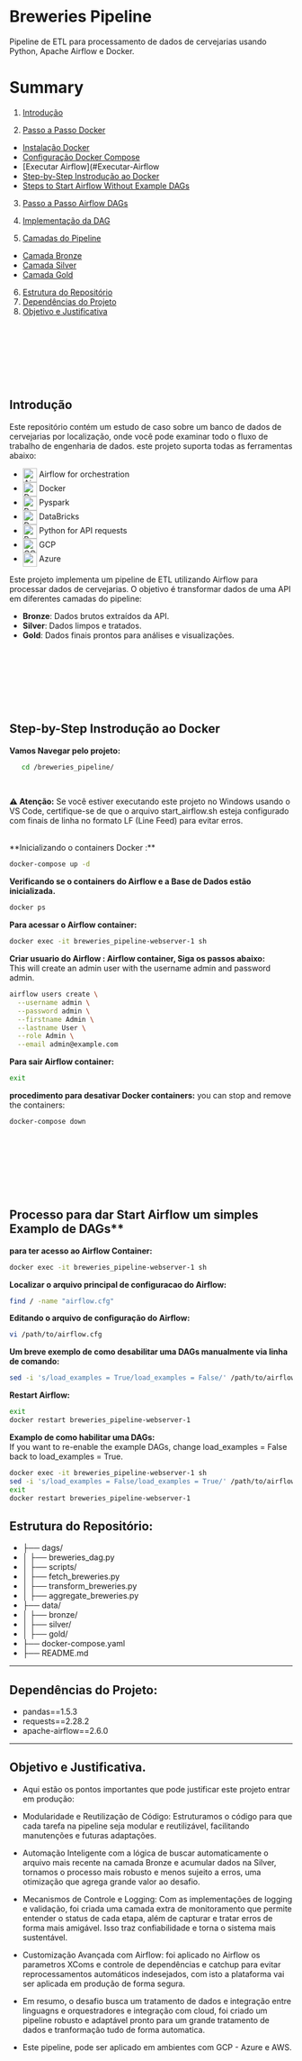# Breweries Pipeline
Pipeline de ETL para processamento de dados de cervejarias usando Python, Apache Airflow e Docker.

# Summary
1. [Introdução](#Introdução)

2. [Passo a Passo Docker](#Passo-a-Passo-Instruções-Docker)
 - [Instalação Docker](#Instalação-Docker)
 - [Configuração Docker Compose](#Configuração-Docker-Compose)
 - [Executar Airflow](#Executar-Airflow
 - [Step-by-Step Instrodução ao Docker](#step-by-step-instructions-docker)
 - [Steps to Start Airflow Without Example DAGs](#steps-to-start-airflow-without-example-dags)


3. [Passo a Passo Airflow DAGs](#Passo-a-Passo-Airflow-DAGs)
4. [Implementação da DAG](#Implementação-da-DAG)

5. [Camadas do Pipeline](#Camadas-do-Pipeline)
 - [Camada Bronze](#Camada-Bronze)
 - [Camada Silver](#Camada-Silver)
 - [Camada Gold](#Camada-Gold)

6. [Estrutura do Repositório](#Estrutura-do-Repositório)
7. [Dependências do Projeto](#Dependências-do-Projeto)
8. [Objetivo e Justificativa](#Objetivo-e-Justificativa)

</br></br></br></br></br></br>

## Introdução
Este repositório contém um estudo de caso sobre um banco de dados de cervejarias por localização, onde você pode examinar todo o fluxo de trabalho de engenharia de dados. este projeto suporta todas as ferramentas abaixo:

- <img src="https://static-00.iconduck.com/assets.00/airflow-icon-512x512-tpr318yf.png" alt="Airflow" width="25" style="vertical-align: middle;"/>  Airflow for orchestration
- <img src="https://www.docker.com/wp-content/uploads/2022/03/vertical-logo-monochromatic.png" alt="Docker" width="25" style="vertical-align: middle;"/>  Docker
- <img src="https://upload.wikimedia.org/wikipedia/commons/f/f3/Apache_Spark_logo.svg" alt="Pyspark" width="25" style="vertical-align: middle;"/>  Pyspark
- <img src="https://upload.wikimedia.org/wikipedia/commons/6/63/Databricks_Logo.png" alt="Databricks" width="25" style="vertical-align: middle;"/>  DataBricks
- <img src="https://img.icons8.com/?size=100&id=13441&format=png&color=000000" alt="Python" width="25" style="vertical-align: middle;"/>  Python for API requests
- <img src="https://img.icons8.com/?size=100&id=WHRLQdbEXQ16&format=png&color=000000" alt="GCP" width="25" style="vertical-align: middle;"/>  GCP
- <img src="https://img.icons8.com/?size=96&id=ThrCWrDxDa0v&format=png" lt="Azure" width="25" style="vertical-align: middle;"/> Azure

Este projeto implementa um pipeline de ETL utilizando Airflow para processar dados de cervejarias. 
O objetivo é transformar dados de uma API em diferentes camadas do pipeline:

- **Bronze**: Dados brutos extraídos da API.
- **Silver**: Dados limpos e tratados.
- **Gold**: Dados finais prontos para análises e visualizações.

</br></br></br></br></br></br>

## Step-by-Step Instrodução ao Docker
**Vamos Navegar pelo projeto:**

```bash
   cd /breweries_pipeline/
```
</br>


**⚠️ Atenção:**
Se você estiver executando este projeto no Windows usando o VS Code, certifique-se de que o arquivo start_airflow.sh esteja configurado com finais de linha no formato LF (Line Feed) para evitar erros.

</br>
**Inicializando o containers Docker :**

```bash
docker-compose up -d
```

**Verificando se o containers do Airflow e a Base de Dados estão inicializada.**

```bash
docker ps
```

**Para acessar o Airflow container:**

```bash
docker exec -it breweries_pipeline-webserver-1 sh
```

**Criar usuario do Airflow : Airflow container, Siga os passos abaixo:**
<br/>
This will create an admin user with the username admin and password admin.
```bash
airflow users create \
  --username admin \
  --password admin \
  --firstname Admin \
  --lastname User \
  --role Admin \
  --email admin@example.com
```

**Para sair Airflow container:**
```bash
exit
```

**procedimento para desativar Docker containers:**
you can stop and remove the containers:

```bash
docker-compose down
```
</br></br></br></br></br></br>
## Processo para dar Start Airflow um simples Examplo de DAGs**
**para ter acesso ao Airflow Container:**
```bash
docker exec -it breweries_pipeline-webserver-1 sh
```
**Localizar o arquivo principal de configuracao do Airflow:**
```bash
find / -name "airflow.cfg"
```
**Editando o arquivo de configuração do Airflow:**
```bash
vi /path/to/airflow.cfg
```
**Um breve exemplo de como desabilitar uma DAGs manualmente via linha de comando:**
```bash
sed -i 's/load_examples = True/load_examples = False/' /path/to/airflow.cfg
```

**Restart Airflow:**
```bash
exit
docker restart breweries_pipeline-webserver-1
```


**Examplo de como habilitar uma DAGs:**
</br>
If you want to re-enable the example DAGs, change load_examples = False back to load_examples = True.

```bash
docker exec -it breweries_pipeline-webserver-1 sh
sed -i 's/load_examples = False/load_examples = True/' /path/to/airflow.cfg
exit
docker restart breweries_pipeline-webserver-1
```

## Estrutura do Repositório:

* ├── dags/
* │   ├── breweries_dag.py
* │   ├── scripts/
* │       ├── fetch_breweries.py
* │       ├── transform_breweries.py
* │       ├── aggregate_breweries.py
* ├── data/
* │   ├── bronze/
* │   ├── silver/
* │   ├── gold/
* ├── docker-compose.yaml
* ├── README.md
---

## Dependências do Projeto:

* pandas==1.5.3
* requests==2.28.2
* apache-airflow==2.6.0
---

## Objetivo e Justificativa. 

*  Aqui estão os pontos importantes que pode justificar este projeto entrar em produção:

* Modularidade e Reutilização de Código: Estruturamos o código para que cada tarefa na pipeline
seja modular e reutilizável, facilitando manutenções e futuras adaptações.

* Automação Inteligente com a lógica de buscar automaticamente o arquivo mais recente
na camada Bronze e acumular dados na Silver, tornamos o processo mais robusto e menos sujeito a erros,
uma otimização que agrega grande valor ao desafio.

* Mecanismos de Controle e Logging: Com as implementações de logging e validação,
foi criada uma camada extra de monitoramento que permite entender o status de cada etapa,
além de capturar e tratar erros de forma mais amigável. Isso traz confiabilidade e torna o sistema mais sustentável.

* Customização Avançada com Airflow: foi aplicado no Airflow os parametros XComs e controle de dependências e catchup
para evitar reprocessamentos automáticos indesejados, com isto a plataforma vai ser aplicada em produção de forma segura.

* Em resumo, o desafio busca um tratamento de dados e integração entre linguagns e orquestradores e integração com cloud,
foi criado um pipeline robusto e adaptável pronto para um grande tratamento de dados e tranformação tudo de forma automatica.

* Este pipeline, pode ser aplicado em ambientes com GCP - Azure e AWS.
